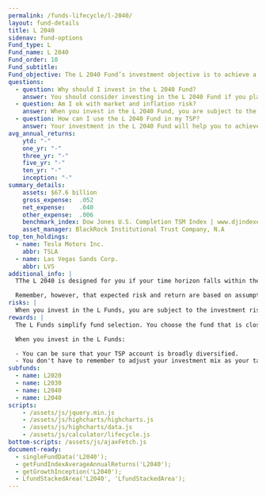 ```yaml
---
permalink: /funds-lifecycle/l-2040/
layout: fund-details
title: L 2040
sidenav: fund-options
Fund_type: L
Fund_name: L 2040
Fund_order: 10
Fund_subtitle:
Fund_objective: The L 2040 Fund’s investment objective is to achieve a high level of growth with a low emphasis on preservation of assets. The Fund's allocation in the G, F, C, S, and I Funds is adjusted quarterly. The L 2040 will roll into the L Income Fund automatically in July 2040 when its allocation becomes the same as the allocation of the L Income Fund.
questions:
  - question: Why should I invest in the L 2040 Fund?
    answer: You should consider investing in the L 2040 Fund if you plan to withdraw money from your TSP account beginning 2035 through 2044.
  - question: Am I ok with market and inflation risk?
    answer: When you invest in the L 2040 Fund, you are subject to the investment risks associated with the G, F, C, S, and I funds. This means that the L 2040 Fund can have periods of gain and loss, just as the individual TSP funds do.
  - question: How can I use the L 2040 Fund in my TSP?
    answer: Your investment in the L 2040 Fund will help you to achieve the best expected return for the amount of expected risk that is appropriate for your time horizon. The L 2040 Fund makes the investing process easy for you because you do not have to figure out how to diversify your account or how and when to rebalance - it’s done for you.
avg_annual_returns:
    ytd: "-"
    one_yr: "-"
    three_yr: "-"
    five_yr: "-"
    ten_yr: "-"
    inception: "-"
summary_details:
    assets: $67.6 billion
    gross_expense:  .052
    net_expense:    .040
    other_expense:  .006
    benchmark_index: Dow Jones U.S. Completion TSM Index | www.djindexes.com
    asset_manager: BlackRock Institutional Trust Company, N.A
top_ten_holdings:
  - name: Tesla Motors Inc.
    abbr: TSLA
  - name: Las Vegas Sands Corp.
    abbr: LVS
additional_info: |
  TThe L 2040 is designed for you if your time horizon falls within the 2035 through 2044 range. The asset allocation of this fund is adjusted quarterly, moving to a more conservative mix, gradually approaching that of the L Income Fund. Between quarterly adjustments, the asset allocation of the L 2040 is maintained through daily rebalancing to the fund’s target allocation.

  Remember, however, that expected risk and return are based on assumptions about future economic conditions and investment performance. There is no guaranteed rate of return for any period, either short-term or long-term. For the fund’s historical returns, visit [Share Price History](). Past performance does not guarantee future results.
risks: |
  When you invest in the L Funds, you are subject to the investment risks associated with the G, F, C, S, and I funds. Your account is not guaranteed against loss. The L Funds can have periods of gain and loss, just as the individual TSP funds do.
rewards: |
  The L Funds simplify fund selection. You choose the fund that is closest to your target date (or, if your target date falls between the target dates that are offered, you can split your account between the two target date funds closest to your time horizon).

  When you invest in the L Funds:

  - You can be sure that your TSP account is broadly diversified.
  - You don't have to remember to adjust your investment mix as your target date approaches - it's done for you.
subfunds:
  - name: L2020
  - name: L2030
  - name: L2040
  - name: L2040
scripts:
    - /assets/js/jquery.min.js
    - /assets/js/highcharts/highcharts.js
    - /assets/js/highcharts/data.js
    - /assets/js/calculator/lifecycle.js
bottom-scripts: /assets/js/ajaxFetch.js
document-ready:
  - singleFundData('L2040');
  - getFundIndexAverageAnnualReturns('L2040');
  - getGrowthInception('L2040');
  - LfundStackedArea('L2040', 'LfundStackedArea');
---
```

